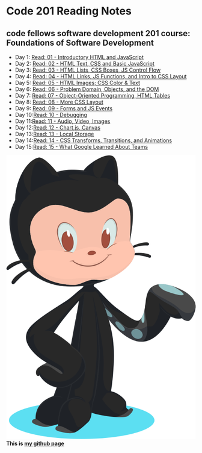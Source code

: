 # Code 201 Reading Notes
## code fellows software development 201 course: Foundations of Software Development

- Day 1: [Read: 01 - Introductory HTML and JavaScript](src/../class-01.md)  
- Day 2: [Read: 02 - HTML Text, CSS and Basic JavaScript](src/../class-02.md)
- Day 3: [Read: 03 - HTML Lists, CSS Boxes, JS Control Flow](src/../class-03.md)  
- Day 4: [Read: 04 - HTML Links, JS Functions, and Intro to CSS Layout](src/../class-04.md)
- Day 5: [Read: 05 - HTML Images; CSS Color & Text](src/../class-05.md)
- Day 6: [Read: 06 - Problem Domain, Objects, and the DOM](src/../class-06.md)
- Day 7: [Read: 07 - Object-Oriented Programming, HTML Tables](src/../class-07.md)
- Day 8: [Read: 08 - More CSS Layout](src/../class-08.md)
- Day 9: [Read: 09 - Forms and JS Events](src/../class-09.md)
- Day 10:[Read: 10 - Debugging](src/../class-10.md)
- Day 11:[Read: 11 - Audio, Video, Images](src/../class-11.md)
- Day 12:[Read: 12 - Chart.js, Canvas](src/../class-12.md)
- Day 13:[Read: 13 - Local Storage](src/../class-13.md)
- Day 14:[Read: 14 - CSS Transforms, Transitions, and Animations](src/../class-14a.md)
- Day 15:[Read: 15 - What Google Learned About Teams](src/../class-14b.md)
  
![alt text](src/../git.svg)
**This is [my github page](https://github.com/mvrk)**
